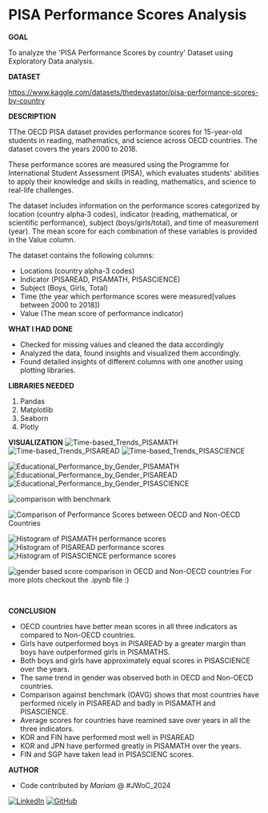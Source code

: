 <h1>PISA Performance Scores Analysis</h1>

**GOAL**

To analyze the 'PISA Performance Scores by country' Dataset using Exploratory Data analysis.

**DATASET**

https://www.kaggle.com/datasets/thedevastator/pisa-performance-scores-by-country

**DESCRIPTION**

TThe OECD PISA dataset provides performance scores for 15-year-old students in reading, mathematics, and science across OECD countries. The dataset covers the years 2000 to 2018.

These performance scores are measured using the Programme for International Student Assessment (PISA), which evaluates students' abilities to apply their knowledge and skills in reading, mathematics, and science to real-life challenges.

The dataset includes information on the performance scores categorized by location (country alpha‑3 codes), indicator (reading, mathematical, or scientific performance), subject (boys/girls/total), and time of measurement (year). The mean score for each combination of these variables is provided in the Value column.

The dataset contains the following columns:
- Locations (country alpha-3 codes)
- Indicator (PISAREAD, PISAMATH, PISASCIENCE)
- Subject (Boys, Girls, Total)
- Time (the year which performance scores were measured[values between 2000 to 2018])
- Value (The mean score of performance indicator)

**WHAT I HAD DONE**

* Checked for missing values and cleaned the data accordingly
* Analyzed the data, found insights and visualized them accordingly.
* Found detailed insights of different columns with one another using plotting libraries.


**LIBRARIES NEEDED**

1. Pandas
2. Matplotlib
3. Seaborn
4. Plotly


**VISUALIZATION**
![Time-based_Trends_PISAMATH](../Images/Time-based_Trends_PISAMATH.png)
![Time-based_Trends_PISAREAD](../Images/Time-based_Trends_PISAREAD.png)
![Time-based_Trends_PISASCIENCE](../Images/Time-based_Trends_PISASCIENCE.png)

![Educational_Performance_by_Gender_PISAMATH](../Images/Educational_Performance_by_Gender_PISAMATH.png)
![Educational_Performance_by_Gender_PISAREAD](../Images/Educational_Performance_by_Gender_PISAREAD.png)
![Educational_Performance_by_Gender_PISASCIENCE](../Images/Educational_Performance_by_Gender_PISASCIENCE.png)

![comparison with benchmark](<../Images/comparison with benchmark.png>)

![Comparison of Performance Scores between OECD and Non-OECD Countries](<../Images/Comparison of Performance Scores between OECD and Non-OECD Countries.png>)

![Histogram of PISAMATH performance scores](<../Images/Histogram of PISAMATH performance scores.png>)
![Histogram of PISAREAD performance scores](<../Images/Histogram of PISAREAD performance scores.png>)
![Histogram of PISASCIENCE performance scores](<../Images/Histogram of PISASCIENCE performance scores.png>)

![gender based score comparison in OECD and Non-OECD countries](<../Images/gender based score comparison in OECD and Non-OECD countries.png>)
For more plots checkout the .ipynb file :)
<br>

<br>

**CONCLUSION**
- OECD countries have better mean scores in all three indicators as compared to Non-OECD countries.
- Girls have outperformed boys in PISAREAD by a greater margin than boys have outperformed girls in PISAMATHS.
- Both boys and girls have approximately equal scores in PISASCIENCE over the years.
- The same trend in gender was observed both in OECD and Non-OECD countries.
- Comparison against benchmark (OAVG) shows that most countries have performed nicely in PISAREAD and badly in PISAMATH and PISASCIENCE.
- Average scores for countries have reamined save over years in all the three indicators.
- KOR and FIN have performed most well in PISAREAD 
- KOR and JPN have performed greatly in PISAMATH over the years.
- FIN and SGP have taken lead in PISASCIENC scores.

**AUTHOR**

- Code contributed by *Mariam* @ #JWoC_2024

[![LinkedIn](https://img.shields.io/badge/linkedin-%230077B5.svg?style=for-the-badge&logo=linkedin&logoColor=white)](https://www.linkedin.com/in/mariam-m7084)  [![GitHub](https://img.shields.io/badge/github-%23121011.svg?style=for-the-badge&logo=github&logoColor=white)](https://github.com/mariam7084/)
